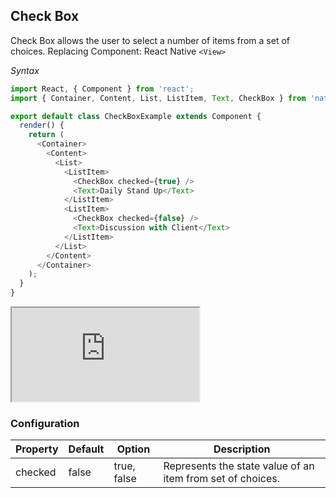 Check Box
---------
Check Box allows the user to select a number of items from a set of choices.
Replacing Component: React Native `<View>`

*Syntax*
```JavaScript
import React, { Component } from 'react';
import { Container, Content, List, ListItem, Text, CheckBox } from 'native-base';

export default class CheckBoxExample extends Component {
  render() {
    return (
      <Container>
        <Content>
          <List>
            <ListItem>
              <CheckBox checked={true} />
              <Text>Daily Stand Up</Text>
            </ListItem>
            <ListItem>
              <CheckBox checked={false} />
              <Text>Discussion with Client</Text>
            </ListItem>
          </List>
        </Content>
      </Container>
    );
  }
}
```

<div class="demo-phone">
	<iframe src="https://blog.chionlab.moe/native-base-web-example/#/app/13"></iframe>
</div>

### Configuration
|Property|Default|Option|Description|
|--------|-------|------|-----------|
|checked|false|true, false|Represents the state value of an item from set of choices.|
